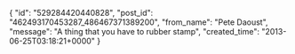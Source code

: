  {
   "id": "529284420440828",
   "post_id": "462493170453287_486467371389200",
   "from_name": "Pete Daoust",
   "message": "A thing that you have to rubber stamp",
   "created_time": "2013-06-25T03:18:21+0000"
 }
